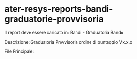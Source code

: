 # ater-resys-reports-bandi-graduatorie-provvisoria

Il report deve essere caricato in: Bandi - Graduatoria Bando

Descrizione: Graduatoria Provvisoria ordine di punteggio V.x.x.x

File Principale: 


